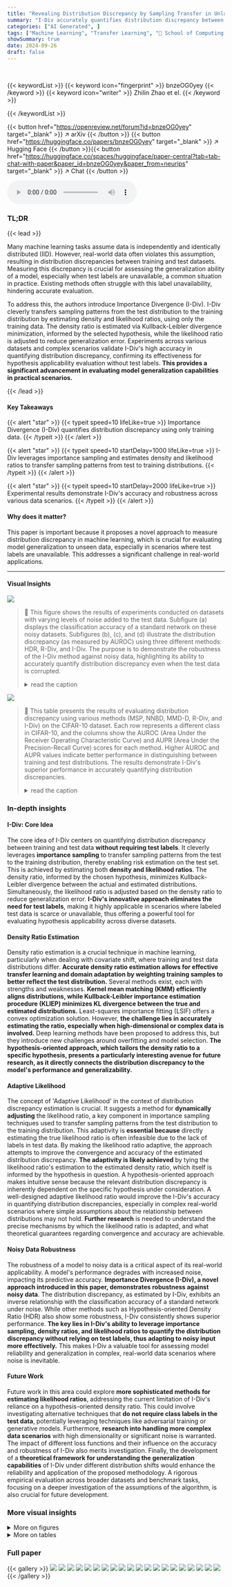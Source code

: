 ```yaml
---
title: "Revealing Distribution Discrepancy by Sampling Transfer in Unlabeled Data"
summary: "I-Div accurately quantifies distribution discrepancy between training and test datasets without test labels, enabling reliable hypothesis applicability evaluation in complex scenarios."
categories: ["AI Generated", ]
tags: ["Machine Learning", "Transfer Learning", "🏢 School of Computing, Macquarie University",]
showSummary: true
date: 2024-09-26
draft: false
---
```


<br>

{{< keywordList >}}
{{< keyword icon="fingerprint" >}} bnzeOG0yey {{< /keyword >}}
{{< keyword icon="writer" >}} Zhilin Zhao et el. {{< /keyword >}}
 
{{< /keywordList >}}

{{< button href="https://openreview.net/forum?id=bnzeOG0yey" target="_blank" >}}
↗ arXiv
{{< /button >}}
{{< button href="https://huggingface.co/papers/bnzeOG0yey" target="_blank" >}}
↗ Hugging Face
{{< /button >}}{{< button href="https://huggingface.co/spaces/huggingface/paper-central?tab=tab-chat-with-paper&paper_id=bnzeOG0yey&paper_from=neurips" target="_blank" >}}
↗ Chat
{{< /button >}}




<audio controls>
    <source src="https://ai-paper-reviewer.com/bnzeOG0yey/podcast.wav" type="audio/wav">
    Your browser does not support the audio element.
</audio>


### TL;DR


{{< lead >}}

Many machine learning tasks assume data is independently and identically distributed (IID). However, real-world data often violates this assumption, resulting in distribution discrepancies between training and test datasets.  Measuring this discrepancy is crucial for assessing the generalization ability of a model, especially when test labels are unavailable, a common situation in practice.  Existing methods often struggle with this label unavailability, hindering accurate evaluation.

To address this, the authors introduce Importance Divergence (I-Div). I-Div cleverly transfers sampling patterns from the test distribution to the training distribution by estimating density and likelihood ratios, using only the training data.  The density ratio is estimated via Kullback-Leibler divergence minimization, informed by the selected hypothesis, while the likelihood ratio is adjusted to reduce generalization error.  Experiments across various datasets and complex scenarios validate I-Div's high accuracy in quantifying distribution discrepancy, confirming its effectiveness for hypothesis applicability evaluation without test labels. **This provides a significant advancement in evaluating model generalization capabilities in practical scenarios.**

{{< /lead >}}


#### Key Takeaways

{{< alert "star" >}}
{{< typeit speed=10 lifeLike=true >}} Importance Divergence (I-Div) quantifies distribution discrepancy using only training data. {{< /typeit >}}
{{< /alert >}}

{{< alert "star" >}}
{{< typeit speed=10 startDelay=1000 lifeLike=true >}} I-Div leverages importance sampling and estimates density and likelihood ratios to transfer sampling patterns from test to training distributions. {{< /typeit >}}
{{< /alert >}}

{{< alert "star" >}}
{{< typeit speed=10 startDelay=2000 lifeLike=true >}} Experimental results demonstrate I-Div's accuracy and robustness across various data scenarios. {{< /typeit >}}
{{< /alert >}}

#### Why does it matter?
This paper is important because it proposes a novel approach to measure distribution discrepancy in machine learning, which is crucial for evaluating model generalization to unseen data, especially in scenarios where test labels are unavailable. This addresses a significant challenge in real-world applications.

------
#### Visual Insights



![](https://ai-paper-reviewer.com/bnzeOG0yey/figures_8_1.jpg)

> 🔼 This figure shows the results of experiments conducted on datasets with varying levels of noise added to the test data.  Subfigure (a) displays the classification accuracy of a standard network on these noisy datasets.  Subfigures (b), (c), and (d) illustrate the distribution discrepancy (as measured by AUROC) using three different methods: HDR, R-Div, and I-Div.  The purpose is to demonstrate the robustness of the I-Div method against noisy data, highlighting its ability to accurately quantify distribution discrepancy even when the test data is corrupted.
> <details>
> <summary>read the caption</summary>
> Figure 1: Distribution discrepancy between original data and its corrupted variants with different noise rate. (a) shows the classification performance of the standard network for the test datasets containing corrupted samples. (b)(c)(d) present the distribution discrepancy in terms of AUROC.
> </details>





![](https://ai-paper-reviewer.com/bnzeOG0yey/tables_6_1.jpg)

> 🔼 This table presents the results of evaluating distribution discrepancy using various methods (MSP, NNBD, MMD-D, R-Div, and I-Div) on the CIFAR-10 dataset.  Each row represents a different class in CIFAR-10, and the columns show the AUROC (Area Under the Receiver Operating Characteristic Curve) and AUPR (Area Under the Precision-Recall Curve) scores for each method. Higher AUROC and AUPR values indicate better performance in distinguishing between training and test distributions.  The results demonstrate I-Div's superior performance in accurately quantifying distribution discrepancies.
> <details>
> <summary>read the caption</summary>
> Table 1: Distribution discrepancy of different classes in CIFAR10. The larger the values of AUROC and AUPR, the better the performance.
> </details>





### In-depth insights


#### I-Div: Core Idea
The core idea of I-Div centers on quantifying distribution discrepancy between training and test data **without requiring test labels**.  It cleverly leverages **importance sampling** to transfer sampling patterns from the test to the training distribution, thereby enabling risk estimation on the test set. This is achieved by estimating both **density and likelihood ratios**. The density ratio, informed by the chosen hypothesis, minimizes Kullback-Leibler divergence between the actual and estimated distributions. Simultaneously, the likelihood ratio is adjusted based on the density ratio to reduce generalization error.  **I-Div's innovative approach eliminates the need for test labels**, making it highly applicable in scenarios where labeled test data is scarce or unavailable, thus offering a powerful tool for evaluating hypothesis applicability across diverse datasets.

#### Density Ratio Estimation
Density ratio estimation is a crucial technique in machine learning, particularly when dealing with covariate shift, where training and test data distributions differ.  **Accurate density ratio estimation allows for effective transfer learning and domain adaptation by weighting training samples to better reflect the test distribution.** Several methods exist, each with strengths and weaknesses.  **Kernel mean matching (KMM) efficiently aligns distributions, while Kullback-Leibler importance estimation procedure (KLIEP) minimizes KL divergence between the true and estimated distributions.** Least-squares importance fitting (LSIF) offers a convex optimization solution.  However, **the challenge lies in accurately estimating the ratio, especially when high-dimensional or complex data is involved.**  Deep learning methods have been proposed to address this, but they introduce new challenges around overfitting and model selection.  **The hypothesis-oriented approach, which tailors the density ratio to a specific hypothesis, presents a particularly interesting avenue for future research, as it directly connects the distribution discrepancy to the model's performance and generalizability.**

#### Adaptive Likelihood
The concept of 'Adaptive Likelihood' in the context of distribution discrepancy estimation is crucial.  It suggests a method for **dynamically adjusting** the likelihood ratio, a key component in importance sampling techniques used to transfer sampling patterns from the test distribution to the training distribution.  This adaptivity is **essential because** directly estimating the true likelihood ratio is often infeasible due to the lack of labels in test data. By making the likelihood ratio adaptive, the approach attempts to improve the convergence and accuracy of the estimated distribution discrepancy. **The adaptivity is likely achieved** by tying the likelihood ratio's estimation to the estimated density ratio, which itself is informed by the hypothesis in question.  A hypothesis-oriented approach makes intuitive sense because the relevant distribution discrepancy is inherently dependent on the specific hypothesis under consideration. A well-designed adaptive likelihood ratio would improve the I-Div's accuracy in quantifying distribution discrepancies, especially in complex real-world scenarios where simple assumptions about the relationship between distributions may not hold.  **Further research** is needed to understand the precise mechanisms by which the likelihood ratio is adapted, and what theoretical guarantees regarding convergence and accuracy are achievable.

#### Noisy Data Robustness
The robustness of a model to noisy data is a critical aspect of its real-world applicability.  A model's performance degrades with increased noise, impacting its predictive accuracy.  **Importance Divergence (I-Div), a novel approach introduced in this paper, demonstrates robustness against noisy data**.  The distribution discrepancy, as estimated by I-Div, exhibits an inverse relationship with the classification accuracy of a standard network under noise.  While other methods such as Hypothesis-oriented Density Ratio (HDR) also show some robustness, I-Div consistently shows superior performance.  **The key lies in I-Div's ability to leverage importance sampling, density ratios, and likelihood ratios to quantify the distribution discrepancy without relying on test labels, thus adapting to noisy input more effectively.** This makes I-Div a valuable tool for assessing model reliability and generalization in complex, real-world data scenarios where noise is inevitable.

#### Future Work
Future work in this area could explore **more sophisticated methods for estimating likelihood ratios**, addressing the current limitation of I-Div's reliance on a hypothesis-oriented density ratio.  This could involve investigating alternative techniques that **do not require class labels in the test data**, potentially leveraging techniques like adversarial training or generative models.  Furthermore, **research into handling more complex data scenarios** with high dimensionality or significant noise is warranted.  The impact of different loss functions and their influence on the accuracy and robustness of I-Div also merits investigation. Finally, the development of a **theoretical framework for understanding the generalization capabilities** of I-Div under different distribution shifts would enhance the reliability and application of the proposed methodology.  A rigorous empirical evaluation across broader datasets and benchmark tasks, focusing on a deeper investigation of the assumptions of the algorithm, is also crucial for future development.


### More visual insights

<details>
<summary>More on figures
</summary>


![](https://ai-paper-reviewer.com/bnzeOG0yey/figures_8_2.jpg)

> 🔼 This figure displays the distribution discrepancy between original data and adversarial examples with varying perturbation magnitudes. It includes four subfigures: (a) Standard Network showing the classification accuracy, (b) HDR (Hypothesis-oriented Density Ratio), (c) R-Div (R-Divergence), and (d) I-Div (Importance Divergence), illustrating the AUROC (Area Under the Receiver Operating Characteristic Curve) for each method. The figure demonstrates the robustness of I-Div against adversarial attacks compared to other methods, maintaining low AUROC values despite a decrease in classification accuracy of the standard network.
> <details>
> <summary>read the caption</summary>
> Figure 2: Distribution discrepancy between original data and adversarial data.
> </details>



![](https://ai-paper-reviewer.com/bnzeOG0yey/figures_9_1.jpg)

> 🔼 The figure shows the impact of different sample sizes (M) on the performance of I-Div algorithm. The AUROC and AUPR metrics are plotted against varying sample sizes for different test datasets.  Datasets with semantically similar characteristics to the training dataset (CIFAR10) show relatively consistent, low AUROC values, indicating good hypothesis applicability. Conversely, datasets with significant semantic differences show an improvement in performance with increasing sample size, demonstrating the algorithm's ability to recognize non-transferable knowledge.
> <details>
> <summary>read the caption</summary>
> Figure 3: Effect of different sample sizes.
> </details>



![](https://ai-paper-reviewer.com/bnzeOG0yey/figures_19_1.jpg)

> 🔼 This figure shows the results of an experiment where noise was added to the training data, and the resulting distribution discrepancy was measured using different methods.  Subfigure (a) displays the classification accuracy of a standard network on the test data with varying noise levels (Gaussian, Salt & Pepper, Uniform, and Speckle noise). Subfigure (b) presents the distribution discrepancy measured using I-Div, showing how well it distinguishes between the clean training data and noisy test data. The experiment demonstrates the robustness of I-Div to noise in training data, as its ability to distinguish between the two distributions remains high even when the classification accuracy is significantly reduced.
> <details>
> <summary>read the caption</summary>
> Figure 4: Distribution discrepancy between original data and its corrupted variants with different noise rate. (a) shows the classification performance of the standard network for the test datasets containing corrupted samples. (b)(c)(d) present the distribution discrepancy in terms of AUROC.
> </details>



</details>




<details>
<summary>More on tables
</summary>


![](https://ai-paper-reviewer.com/bnzeOG0yey/tables_6_2.jpg)
> 🔼 This table presents the results of distribution discrepancy evaluation on domain adaptation datasets, PACS and Office-Home.  Each dataset consists of four domains.  One domain serves as the training dataset while the remaining three are merged as the test dataset. The table shows the accuracy (ACC) achieved on the source domain (training dataset) along with the AUROC (Area Under the Receiver Operating Characteristic Curve) scores for the different algorithms (MSP, NNBD, MMD-D, R-Div, and I-Div) in evaluating the distribution discrepancy.  Higher AUROC values indicate better performance in distinguishing between the training and test distributions.
> <details>
> <summary>read the caption</summary>
> Table 2: Distribution discrepancy of domain adaptation data.
> </details>

![](https://ai-paper-reviewer.com/bnzeOG0yey/tables_7_1.jpg)
> 🔼 This table presents the results of evaluating distribution discrepancy for different classes in the CIFAR-10 dataset.  Each row represents a different class, where one class is used as the test set and the remaining nine classes comprise the training set. The performance of several algorithms is shown using AUROC (Area Under the Receiver Operating Characteristic Curve) and AUPR (Area Under the Precision-Recall Curve). Higher values indicate better performance in distinguishing between the training and test distributions. The table highlights that I-Div consistently achieves perfect scores (100%) for both AUROC and AUPR metrics across all classes.
> <details>
> <summary>read the caption</summary>
> Table 1: Distribution discrepancy of different classes in CIFAR10. The larger the values of AUROC and AUPR, the better the performance.
> </details>

![](https://ai-paper-reviewer.com/bnzeOG0yey/tables_7_2.jpg)
> 🔼 This table presents the results of experiments evaluating the distribution discrepancy between the ImageNet dataset (used as the training dataset) and four other test datasets: OIDv4, CALTECH256, FLOWERS102, and DTD.  Two different network architectures were used: ResNet50 and ViT-B/16.  The table shows the accuracy (ACC) achieved by CLIP on the test datasets, and the AUROC and AUPR scores for several methods, including MSP, NNBD, MMD-D, H-Div, R-Div, and I-Div.  The results highlight the performance of the I-Div algorithm in capturing the semantic similarity or difference between the training and test datasets.
> <details>
> <summary>read the caption</summary>
> Table 4: Distribution discrepancy between ImageNet and other test datasets.
> </details>

![](https://ai-paper-reviewer.com/bnzeOG0yey/tables_9_1.jpg)
> 🔼 This table presents the classification accuracy (ACC), Area Under the Receiver Operating Characteristic Curve (AUROC), and Area Under the Precision-Recall Curve (AUPR) for different network architectures (ResNet18, VGG19, MobileNet, EfficientNet) on various datasets (RGI, SVHN, DTD, Flowers102, OxfordIIITPet, SEMEION, Caltech256, CIFAR100, CIFAR101, STL10).  The results illustrate the impact of different network architectures on the ability of the I-Div algorithm to differentiate between original data and its adversarial variants.
> <details>
> <summary>read the caption</summary>
> Table 5: Effect of different network architectures.
> </details>

![](https://ai-paper-reviewer.com/bnzeOG0yey/tables_18_1.jpg)
> 🔼 This table presents the results of evaluating distribution discrepancy for different digit classes in the SVHN dataset using various methods.  The AUROC (Area Under the Receiver Operating Characteristic Curve) and AUPR (Area Under the Precision-Recall Curve) metrics are used to assess the performance of each method in distinguishing between training and test distributions for each digit class.  Higher AUROC and AUPR values indicate better performance.
> <details>
> <summary>read the caption</summary>
> Table 6: Distribution discrepancy of different classes in SVHN. The larger the values of AUROC and AUPR, the better the performance.
> </details>

</details>




### Full paper

{{< gallery >}}
<img src="https://ai-paper-reviewer.com/bnzeOG0yey/1.png" class="grid-w50 md:grid-w33 xl:grid-w25" />
<img src="https://ai-paper-reviewer.com/bnzeOG0yey/2.png" class="grid-w50 md:grid-w33 xl:grid-w25" />
<img src="https://ai-paper-reviewer.com/bnzeOG0yey/3.png" class="grid-w50 md:grid-w33 xl:grid-w25" />
<img src="https://ai-paper-reviewer.com/bnzeOG0yey/4.png" class="grid-w50 md:grid-w33 xl:grid-w25" />
<img src="https://ai-paper-reviewer.com/bnzeOG0yey/5.png" class="grid-w50 md:grid-w33 xl:grid-w25" />
<img src="https://ai-paper-reviewer.com/bnzeOG0yey/6.png" class="grid-w50 md:grid-w33 xl:grid-w25" />
<img src="https://ai-paper-reviewer.com/bnzeOG0yey/7.png" class="grid-w50 md:grid-w33 xl:grid-w25" />
<img src="https://ai-paper-reviewer.com/bnzeOG0yey/8.png" class="grid-w50 md:grid-w33 xl:grid-w25" />
<img src="https://ai-paper-reviewer.com/bnzeOG0yey/9.png" class="grid-w50 md:grid-w33 xl:grid-w25" />
<img src="https://ai-paper-reviewer.com/bnzeOG0yey/10.png" class="grid-w50 md:grid-w33 xl:grid-w25" />
<img src="https://ai-paper-reviewer.com/bnzeOG0yey/11.png" class="grid-w50 md:grid-w33 xl:grid-w25" />
<img src="https://ai-paper-reviewer.com/bnzeOG0yey/12.png" class="grid-w50 md:grid-w33 xl:grid-w25" />
<img src="https://ai-paper-reviewer.com/bnzeOG0yey/13.png" class="grid-w50 md:grid-w33 xl:grid-w25" />
<img src="https://ai-paper-reviewer.com/bnzeOG0yey/14.png" class="grid-w50 md:grid-w33 xl:grid-w25" />
<img src="https://ai-paper-reviewer.com/bnzeOG0yey/15.png" class="grid-w50 md:grid-w33 xl:grid-w25" />
<img src="https://ai-paper-reviewer.com/bnzeOG0yey/16.png" class="grid-w50 md:grid-w33 xl:grid-w25" />
<img src="https://ai-paper-reviewer.com/bnzeOG0yey/17.png" class="grid-w50 md:grid-w33 xl:grid-w25" />
<img src="https://ai-paper-reviewer.com/bnzeOG0yey/18.png" class="grid-w50 md:grid-w33 xl:grid-w25" />
<img src="https://ai-paper-reviewer.com/bnzeOG0yey/19.png" class="grid-w50 md:grid-w33 xl:grid-w25" />
<img src="https://ai-paper-reviewer.com/bnzeOG0yey/20.png" class="grid-w50 md:grid-w33 xl:grid-w25" />
{{< /gallery >}}
